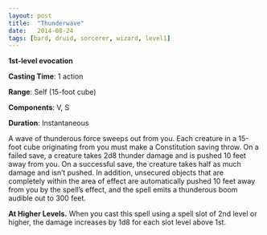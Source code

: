 ```yaml
---
layout: post
title:  "Thunderwave"
date:   2014-08-24
tags: [bard, druid, sorcerer, wizard, level1]
---
```


**1st-level evocation**

**Casting Time**: 1 action

**Range**: Self (15-foot cube)

**Components**: V, S

**Duration**: Instantaneous

A wave of thunderous force sweeps out from you. Each creature in a 15-foot cube originating from you must make a Constitution saving throw. On a failed save, a creature takes 2d8 thunder damage and is pushed 10 feet away from you. On a successful save, the creature takes half as much damage and isn’t pushed. In addition, unsecured objects that are completely within the area of effect are automatically pushed 10 feet away from you by the spell’s effect, and the spell emits a thunderous boom audible out to 300 feet.

**At Higher Levels.** When you cast this spell using a spell slot of 2nd level or higher, the damage increases by 1d8 for each slot level above 1st.